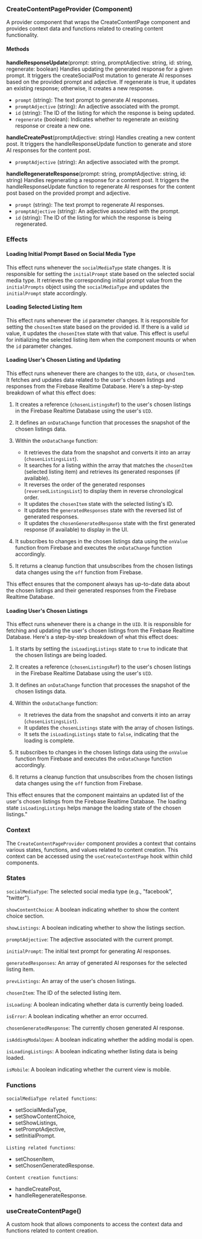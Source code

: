 ### **CreateContentPageProvider (Component)**

A provider component that wraps the CreateContentPage component and provides context data and functions related to
creating content functionality.

#### **Methods**

**handleResponseUpdate**(prompt: string, promptAdjective: string, id: string, regenerate: boolean)
Handles updating the generated response for a given prompt. It triggers the createSocialPost mutation to generate AI
responses based on the provided prompt and adjective. If regenerate is true, it updates an existing response; otherwise,
it creates a new response.

- `prompt` (string): The text prompt to generate AI responses.
- `promptAdjective` (string): An adjective associated with the prompt.
- `id` (string): The ID of the listing for which the response is being updated.
- `regenerate` (boolean): Indicates whether to regenerate an existing response or create a new one.

**handleCreatePost**(promptAdjective: string)
Handles creating a new content post. It triggers the handleResponseUpdate function to generate and store AI responses
for the content post.

- `promptAdjective` (string): An adjective associated with the prompt.

**handleRegenerateResponse**(prompt: string, promptAdjective: string, id: string)
Handles regenerating a response for a content post. It triggers the handleResponseUpdate function to regenerate AI
responses for the content post based on the provided prompt and adjective.

- `prompt` (string): The text prompt to regenerate AI responses.
- `promptAdjective` (string): An adjective associated with the prompt.
- `id` (string): The ID of the listing for which the response is being regenerated.

### **Effects**

#### **Loading Initial Prompt Based on Social Media Type**

This effect runs whenever the `socialMediaType` state changes. It is responsible for setting the `initialPrompt` state
based
on the selected social media type. It retrieves the corresponding initial prompt value from the `initialPrompts` object
using the `socialMediaType` and updates the `initialPrompt` state accordingly.

#### **Loading Selected Listing Item**

This effect runs whenever the `id` parameter changes. It is responsible for setting the `chosenItem` state based on the
provided id. If there is a valid `id` value, it updates the `chosenItem` state with that value. This effect is useful
for
initializing the selected listing item when the component mounts or when the `id` parameter changes.

#### **Loading User's Chosen Listing and Updating**

This effect runs whenever there are changes to the `UID`, `data`, or `chosenItem`. It fetches and updates
data related to the user's chosen listings and responses from the Firebase Realtime Database. Here's a step-by-step
breakdown of what this effect does:

1. It creates a reference (`chosenListingsRef`) to the user's chosen listings in the Firebase Realtime Database using
   the user's `UID`.
2. It defines an `onDataChange` function that processes the snapshot of the chosen listings data.
3. Within the `onDataChange` function:

    - It retrieves the data from the snapshot and converts it into an array (`chosenListingsList`).
    - It searches for a listing within the array that matches the `chosenItem` (selected listing item) and retrieves its
      generated responses (if available).
    - It reverses the order of the generated responses (`reversedListingsList`) to display them in reverse chronological
      order.
    - It updates the `chosenItem` state with the selected listing's ID.
    - It updates the `generatedResponses` state with the reversed list of generated responses.
    - It updates the `chosenGeneratedResponse` state with the first generated response (if available) to display in the
      UI.

4. It subscribes to changes in the chosen listings data using the `onValue` function from Firebase and executes
   the `onDataChange` function accordingly.
5. It returns a cleanup function that unsubscribes from the chosen listings data changes using the `off` function from
   Firebase.

This effect ensures that the component always has up-to-date data about the chosen listings and their generated
responses from the Firebase Realtime Database.

#### **Loading User's Chosen Listings**

This effect runs whenever there is a change in the `UID`. It is responsible for fetching and updating the user's chosen
listings from the Firebase Realtime Database. Here's a step-by-step breakdown of what this effect does:

1. It starts by setting the `isLoadingListings` state to `true` to indicate that the chosen listings are being loaded.

2. It creates a reference (`chosenListingsRef`) to the user's chosen listings in the Firebase Realtime Database using
   the user's `UID`.

3. It defines an `onDataChange` function that processes the snapshot of the chosen listings data.

4. Within the `onDataChange` function:

    - It retrieves the data from the snapshot and converts it into an array (`chosenListingsList`).
    - It updates the `chosenListings` state with the array of chosen listings.
    - It sets the `isLoadingListings` state to `false`, indicating that the loading is complete.

5. It subscribes to changes in the chosen listings data using the `onValue` function from Firebase and executes
   the `onDataChange` function accordingly.

6. It returns a cleanup function that unsubscribes from the chosen listings data changes using the `off` function from
   Firebase.

This effect ensures that the component maintains an updated list of the user's chosen listings from the Firebase
Realtime Database. The loading state `isLoadingListings` helps manage the loading state of the chosen listings."

### **Context**

The `CreateContentPageProvider` component provides a context that contains various states, functions, and values related
to content creation. This context can be accessed using the `useCreateContentPage` hook within child components.

### **States**

`socialMediaType`: The selected social media type (e.g., "facebook", "twitter").

`showContentChoice`: A boolean indicating whether to show the content choice section.

`showListings`: A boolean indicating whether to show the listings section.

`promptAdjective`: The adjective associated with the current prompt.

`initialPrompt`: The initial text prompt for generating AI responses.

`generatedResponses`: An array of generated AI responses for the selected listing item.

`prevListings`: An array of the user's chosen listings.

`chosenItem`: The ID of the selected listing item.

`isLoading`: A boolean indicating whether data is currently being loaded.

`isError`: A boolean indicating whether an error occurred.

`chosenGeneratedResponse`: The currently chosen generated AI response.

`isAddingModalOpen`: A boolean indicating whether the adding modal is open.

`isLoadingListings`: A boolean indicating whether listing data is being loaded.

`isMobile`: A boolean indicating whether the current view is mobile.

### **Functions**

`socialMediaType related functions`:

- setSocialMediaType,
- setShowContentChoice,
- setShowListings,
- setPromptAdjective,
- setInitialPrompt.

`Listing related functions`:

- setChosenItem,
- setChosenGeneratedResponse.

`Content creation functions`:

- handleCreatePost,
- handleRegenerateResponse.

### **useCreateContentPage()**

A custom hook that allows components to access the context data and functions related to content creation.
